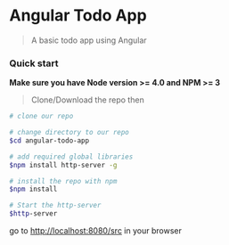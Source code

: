 # Angular Todo App


> A basic todo app using Angular

### Quick start
**Make sure you have Node version >= 4.0 and NPM >= 3**
> Clone/Download the repo then 

```bash
# clone our repo

# change directory to our repo
$cd angular-todo-app

# add required global libraries
$npm install http-server -g

# install the repo with npm
$npm install

# Start the http-server
$http-server

```
go to [http://localhost:8080/src](http://localhost:8080/src) in your browser

